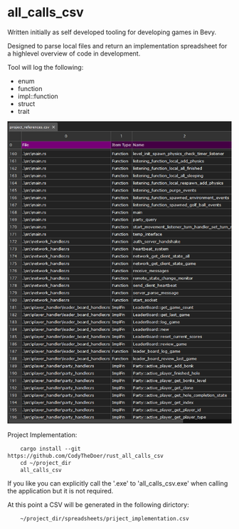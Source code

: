 # all_calls_csv

Written initially as self developed tooling for developing games in Bevy.

Designed to parse local files and return an implementation spreadsheet for a highlevel overview of code in development. 

Tool will log the following:
- enum
- function
- impl::function
- struct
- trait

![Screenshot of the CSV generated tracking calls and development of a player handling plugin for Bevy 0.14.2](images/demo.png)

Project Implementation:
```cli 
    cargo install --git https://github.com/CodyTheDoer/rust_all_calls_csv
    cd ~/project_dir
    all_calls_csv
```

If you like you can explicitly call the '.exe' to 'all_calls_csv.exe' when calling the application but it is not required.

At this point a CSV will be generated in the following dirictory:
```
    ~/project_dir/spreadsheets/priject_implementation.csv
```